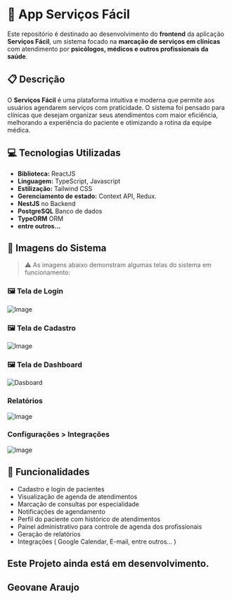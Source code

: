 # 🏥 App Serviços Fácil

Este repositório é destinado ao desenvolvimento do **frontend** da aplicação **Serviços Fácil**, um sistema focado na **marcação de serviços em clínicas** com atendimento por **psicólogos, médicos e outros profissionais da saúde**.

## 📋 Descrição

O **Serviços Fácil** é uma plataforma intuitiva e moderna que permite aos usuários agendarem serviços com praticidade. O sistema foi pensado para clínicas que desejam organizar seus atendimentos com maior eficiência, melhorando a experiência do paciente e otimizando a rotina da equipe médica.

## 💻 Tecnologias Utilizadas

- **Biblioteca:** ReactJS
- **Linguagem:** TypeScript, Javascript
- **Estilização:** Tailwind CSS
- **Gerenciamento de estado:** Context API, Redux.
- **NestJS** no Backend
- **PostgreSQL** Banco de dados  
- **TypeORM** ORM
- **entre outros...**

## 📸 Imagens do Sistema

> ⚠️ As imagens abaixo demonstram algumas telas do sistema em funcionamento:

### 🖼️ Tela de Login
![Image](https://github.com/user-attachments/assets/43a5afbd-0318-41d1-8e9b-9454f8b00d2e)

### 🖼️ Tela de Cadastro
![Image](https://github.com/user-attachments/assets/5365219c-abb1-4b74-9cb4-13c9980a71c9)

### 🖼️ Tela de Dashboard
![Dasboard](https://github.com/user-attachments/assets/eaa27be4-b2b8-4523-afbd-ef0b5ac810ad)

### Relatórios
![Image](https://github.com/user-attachments/assets/2bc8fae0-da86-4327-a589-9b19f819cc65)

### Configurações > Integrações
![Image](https://github.com/user-attachments/assets/f35362d6-264a-421a-8517-bc25745d3334)

## 🚀 Funcionalidades

- Cadastro e login de pacientes
- Visualização de agenda de atendimentos
- Marcação de consultas por especialidade
- Notificações de agendamento
- Perfil do paciente com histórico de atendimentos
- Painel administrativo para controle de agenda dos profissionais
- Geração de relatórios
- Integrações ( Google Calendar, E-mail, entre outros... )

## Este Projeto ainda está em desenvolvimento.

## Geovane Araujo

